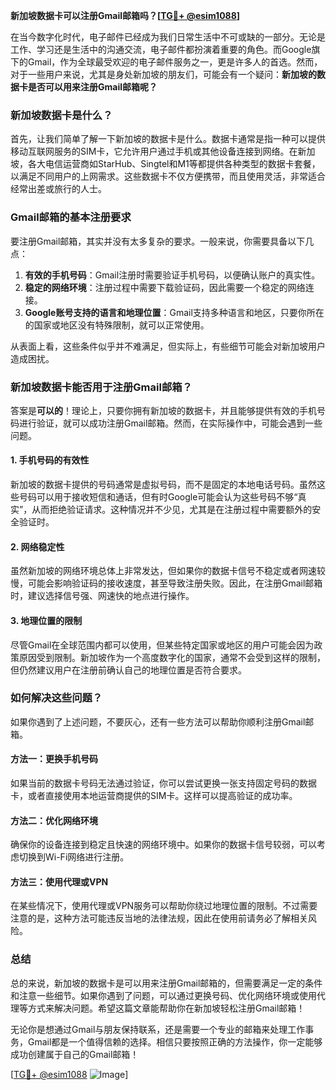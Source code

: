**新加坡数据卡可以注册Gmail邮箱吗？[[TG💪+ @esim1088](https://t.me/s/esim1088)]**

在当今数字化时代，电子邮件已经成为我们日常生活中不可或缺的一部分。无论是工作、学习还是生活中的沟通交流，电子邮件都扮演着重要的角色。而Google旗下的Gmail，作为全球最受欢迎的电子邮件服务之一，更是许多人的首选。然而，对于一些用户来说，尤其是身处新加坡的朋友们，可能会有一个疑问：**新加坡的数据卡是否可以用来注册Gmail邮箱呢？**

### 新加坡数据卡是什么？

首先，让我们简单了解一下新加坡的数据卡是什么。数据卡通常是指一种可以提供移动互联网服务的SIM卡，它允许用户通过手机或其他设备连接到网络。在新加坡，各大电信运营商如StarHub、Singtel和M1等都提供各种类型的数据卡套餐，以满足不同用户的上网需求。这些数据卡不仅方便携带，而且使用灵活，非常适合经常出差或旅行的人士。

### Gmail邮箱的基本注册要求

要注册Gmail邮箱，其实并没有太多复杂的要求。一般来说，你需要具备以下几点：

1. **有效的手机号码**：Gmail注册时需要验证手机号码，以便确认账户的真实性。
2. **稳定的网络环境**：注册过程中需要下载验证码，因此需要一个稳定的网络连接。
3. **Google账号支持的语言和地理位置**：Gmail支持多种语言和地区，只要你所在的国家或地区没有特殊限制，就可以正常使用。

从表面上看，这些条件似乎并不难满足，但实际上，有些细节可能会对新加坡用户造成困扰。

### 新加坡数据卡能否用于注册Gmail邮箱？

答案是**可以的**！理论上，只要你拥有新加坡的数据卡，并且能够提供有效的手机号码进行验证，就可以成功注册Gmail邮箱。然而，在实际操作中，可能会遇到一些问题。

#### 1. 手机号码的有效性
新加坡的数据卡提供的号码通常是虚拟号码，而不是固定的本地电话号码。虽然这些号码可以用于接收短信和通话，但有时Google可能会认为这些号码不够“真实”，从而拒绝验证请求。这种情况并不少见，尤其是在注册过程中需要额外的安全验证时。

#### 2. 网络稳定性
虽然新加坡的网络环境总体上非常发达，但如果你的数据卡信号不稳定或者网速较慢，可能会影响验证码的接收速度，甚至导致注册失败。因此，在注册Gmail邮箱时，建议选择信号强、网速快的地点进行操作。

#### 3. 地理位置的限制
尽管Gmail在全球范围内都可以使用，但某些特定国家或地区的用户可能会因为政策原因受到限制。新加坡作为一个高度数字化的国家，通常不会受到这样的限制，但仍然建议用户在注册前确认自己的地理位置是否符合要求。

### 如何解决这些问题？

如果你遇到了上述问题，不要灰心，还有一些方法可以帮助你顺利注册Gmail邮箱。

#### 方法一：更换手机号码
如果当前的数据卡号码无法通过验证，你可以尝试更换一张支持固定号码的数据卡，或者直接使用本地运营商提供的SIM卡。这样可以提高验证的成功率。

#### 方法二：优化网络环境
确保你的设备连接到稳定且快速的网络环境中。如果你的数据卡信号较弱，可以考虑切换到Wi-Fi网络进行注册。

#### 方法三：使用代理或VPN
在某些情况下，使用代理或VPN服务可以帮助你绕过地理位置的限制。不过需要注意的是，这种方法可能违反当地的法律法规，因此在使用前请务必了解相关风险。

### 总结

总的来说，新加坡的数据卡是可以用来注册Gmail邮箱的，但需要满足一定的条件和注意一些细节。如果你遇到了问题，可以通过更换号码、优化网络环境或使用代理等方式来解决问题。希望这篇文章能帮助你在新加坡轻松注册Gmail邮箱！

无论你是想通过Gmail与朋友保持联系，还是需要一个专业的邮箱来处理工作事务，Gmail都是一个值得信赖的选择。相信只要按照正确的方法操作，你一定能够成功创建属于自己的Gmail邮箱！

[[TG💪+ @esim1088](https://t.me/s/esim1088) ![Image](https://i.postimg.cc/4NQfJmqS/Snipaste-2025-05-13-00-14-12.png)]